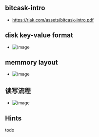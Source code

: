 ## bitcask-intro
* https://riak.com/assets/bitcask-intro.pdf

## disk key-value format

* ![image](https://user-images.githubusercontent.com/4377940/277592339-7ea31dfc-9b33-43b1-8349-ccbb6f3fe955.png)


## memmory layout

* ![image](https://user-images.githubusercontent.com/4377940/277592685-9f9992a0-7f11-4331-a31f-bf1b0b2c0844.png)

## 读写流程

* ![image](https://user-images.githubusercontent.com/4377940/277593202-20070c99-31b4-4ebf-a84a-1fe739fec35f.png)

## Hints

todo
